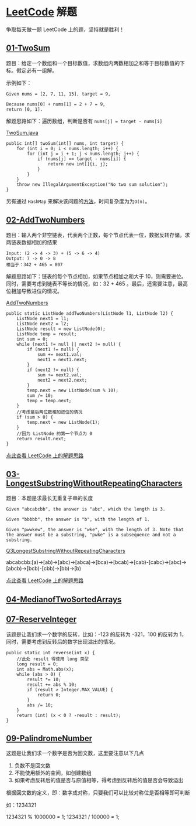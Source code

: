 # [LeetCode](https://leetcode.com/) 解题
争取每天做一题 LeetCode 上的题，坚持就是胜利！

## [01-TwoSum](answer/01-TwoSum.md)

题目：给定一个数组和一个目标数值，求数组内两数相加之和等于目标数值的下标。假定必有一组解。

示例如下：

```
Given nums = [2, 7, 11, 15], target = 9,

Because nums[0] + nums[1] = 2 + 7 = 9,
return [0, 1].
```

解题思路如下：遍历数组，判断是否有 `nums[j] = target - nums[i]`

[TwoSum.java](../src/Q1TwoSum.java)

```
public int[] twoSum(int[] nums, int target) {
    for (int i = 0; i < nums.length; i++) {
        for (int j = i + 1; j < nums.length; j++) {
            if (nums[j] == target - nums[i]) {
                return new int[]{i, j};
            }
        }
    }
    throw new IllegalArgumentException("No two sum solution");
}
```

另有通过 `HashMap` 来解决该问题的[方法](https://leetcode.com/articles/two-sum/)，时间复杂度为为`O(n)`。

## [02-AddTwoNumbers](answer/02-AddTwoNumbers.md)

题目：输入两个非空链表，代表两个正数，每个节点代表一位，数据反转存储，求两链表数据相加的结果

```
Input: (2 -> 4 -> 3) + (5 -> 6 -> 4)
Output: 7 -> 0 -> 8
相当于：342 + 465 = 807
```

解题思路如下：链表的每个节点相加，如果节点相加之和大于 10，则需要进位。同时，需要考虑到链表不等长的情况，如：32 + 465 。最后，还需要注意，最高位相加导致进位的情况。

[AddTwoNumbers](../src/Q2AddTwoNumbers.java)

```
public static ListNode addTwoNumbers(ListNode l1, ListNode l2) {
    ListNode next1 = l1;
    ListNode next2 = l2;
    ListNode result = new ListNode(0);
    ListNode temp = result;
    int sum = 0;
    while (next1 != null || next2 != null) {
        if (next1 != null) {
            sum += next1.val;
            next1 = next1.next;
        }
        if (next2 != null) {
            sum += next2.val;
            next2 = next2.next;
        }
        temp.next = new ListNode(sum % 10);
        sum /= 10;
        temp = temp.next;
    }
    //考虑最后两位数相加进位的情况
    if (sum > 0) {
        temp.next = new ListNode(1);
    }
    //因为 ListNode 的第一个节点为 0
    return result.next;
}
```

[点此查看 LeetCode 上的解题思路](https://leetcode.com/articles/add-two-numbers/)

## [03-LongestSubstringWithoutRepeatingCharacters](answer/03-LongestSubstringWithoutRepeatingCharacters.md)

题目：本题是求最长无重复子串的长度

```
Given "abcabcbb", the answer is "abc", which the length is 3.

Given "bbbbb", the answer is "b", with the length of 1.

Given "pwwkew", the answer is "wke", with the length of 3. Note that the answer must be a substring, "pwke" is a subsequence and not a substring.
```

[Q3LongestSubstringWithoutRepeatingCharacters](../src/Q3LongestSubstringWithoutRepeatingCharacters.java)

abcabcbb:[a)->[ab)->[abc)->[abca)->[bca)->[bcab)->[cab)-[cabc)->[abc)->[abcb)->[bcb)-[cbb)->[bb)->[b)

[点此查看 LeetCode 上的解题思路](https://leetcode.com/articles/longest-substring-without-repeating-characters/)

## [04-MedianofTwoSortedArrays](answer/04-MedianofTwoSortedArrays.md)

## [07-ReserveInteger](answer/07-ReserveInteger.md)

该题是让我们求一个数字的反转，比如：-123 的反转为 -321，100 的反转为 1，同时，需要考虑到反转后的数字出现溢出的情况。
 
```
public static int reverse(int x) {
    //此处 result 得使用 long 类型
    long result = 0;
    int abs = Math.abs(x);
    while (abs > 0) {
        result *= 10;
        result += abs % 10;
        if (result > Integer.MAX_VALUE) {
            return 0;
        }
        abs /= 10;
    }
    return (int) (x < 0 ? -result : result);
}
```

## [09-PalindromeNumber](answer/09-PalindromeNumber.md)

这题是让我们求一个数字是否为回文数，这里要注意以下几点

1. 负数不是回文数
2. 不能使用额外的空间，如创建数组
3. 如果考虑反转后的值是否与原值相等，得考虑到反转后的值是否会导致溢出

根据回文数的定义，即：数字成对称，只要我们可以比较对称位是否相等即可判断

如：1234321

1234321 % 1000000 = 1;
1234321 / 100000  = 1;